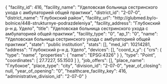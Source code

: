 {
    "facility_id": 416,
    "facility_name": "Уделовская больница сестринского ухода с амбулаторией общей практики",
    "district_id": "2-07-0",
    "district_name": "Глубокский район",
    "facility_url": "http:\/\/glubmed.by\/o-bolnice\/448-strukturnye-podrazdeleniya",
    "facility_address": "Глубокский р-н д. Удело",
    "title": "Уделовская больница сестринского ухода с амбулаторией общей практики",
    "facility_type": "0",
    "ap_1": "0",
    "name": "Уделовская больница сестринского ухода с амбулаторией общей практики",
    "state": "public institution",
    "stats": [],
    "med_id": 10214281,
    "address": "Глубокский р-н д. Удело",
    "devices": [],
    "coord_x_y": {
        "crs": {
            "type": "name",
            "properties": {
                "name": "EPSG:4326"
            }
        },
        "type": "Point",
        "coordinates": [
            27.7227,
            55.1503
        ]
    },
    "job_offers": [],
    "place_name": "Глубокое",
    "place_type": "city",
    "division_id": "2-07-0",
    "year_of_closing": null,
    "year_of_opening": "0",
    "healthcare_facility_key": 416,
    "administrative_division_id": "2-07-0"
}